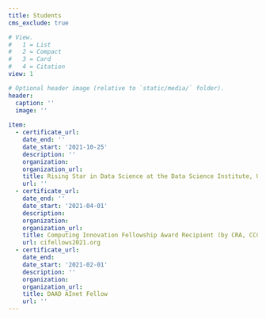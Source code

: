 ```yaml
---
title: Students
cms_exclude: true

# View.
#   1 = List
#   2 = Compact
#   3 = Card
#   4 = Citation
view: 1

# Optional header image (relative to `static/media/` folder).
header:
  caption: ''
  image: ''
  
item:
  - certificate_url: 
    date_end: ''
    date_start: '2021-10-25'
    description: ''
    organization: 
    organization_url: 
    title: Rising Star in Data Science at the Data Science Institute, UChicago
    url: ''
  - certificate_url: 
    date_end: ''
    date_start: '2021-04-01'
    description: 
    organization: 
    organization_url: 
    title: Computing Innovation Fellowship Award Recipient (by CRA, CCC and NSF)
    url: cifellows2021.org
  - certificate_url: 
    date_end: 
    date_start: '2021-02-01'
    description: ''
    organization: 
    organization_url: 
    title: DAAD AInet Fellow
    url: ''
---
```

